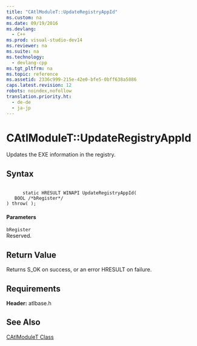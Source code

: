 ```yaml
---
title: "CAtlModuleT::UpdateRegistryAppId"
ms.custom: na
ms.date: 09/19/2016
ms.devlang: 
  - C++
ms.prod: visual-studio-dev14
ms.reviewer: na
ms.suite: na
ms.technology: 
  - devlang-cpp
ms.tgt_pltfrm: na
ms.topic: reference
ms.assetid: 2336c999-215e-42e0-bfe5-0bff638a5886
caps.latest.revision: 12
robots: noindex,nofollow
translation.priority.ht: 
  - de-de
  - ja-jp
---
```

# CAtlModuleT::UpdateRegistryAppId
Updates the EXE information in the registry.  
  
## Syntax  
  
```  
  
      static HRESULT WINAPI UpdateRegistryAppId(  
   BOOL /*bRegister*/  
) throw( );  
```  
  
#### Parameters  
 `bRegister`  
 Reserved.  
  
## Return Value  
 Returns S_OK on success, or an error HRESULT on failure.  
  
## Requirements  
 **Header:** atlbase.h  
  
## See Also  
 [CAtlModuleT Class](../vs140/CAtlModuleT-Class.md)